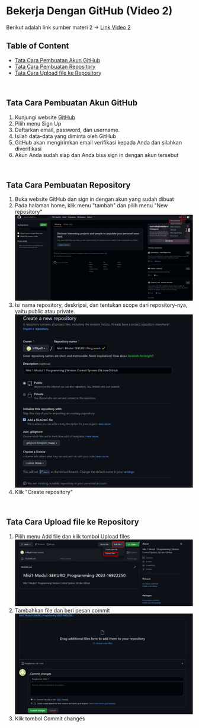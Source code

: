 # Bekerja Dengan GitHub (Video 2)

Berikut adalah link sumber materi 2 ->
[Link Video 2](https://www.youtube.com/watch?v=Q3Id0DgcrXY&list=PLFIM0718LjIVknj6sgsSceMqlq242-jNf&index=3&ab_channel=WebProgrammingUNPAS)

## Table of Content
  - [Tata Cara Pembuatan Akun GitHub](#tata-cara-pembuatan-akun-github)
  - [Tata Cara Pembuatan Repository](#tata-cara-pembuatan-repository)
  - [Tata Cara Upload file ke Repository](#tata-cara-upload-file-ke-repository)

<br>

## Tata Cara Pembuatan Akun GitHub
1. Kunjungi website [GitHub](https://github.com/)
1. Pilih menu Sign Up
1. Daftarkan email, password, dan username.
1. Isilah data-data yang diminta oleh GitHub
1. GitHub akan mengirimkan email verifikasi kepada Anda dan silahkan diverifikasi
1. Akun Anda sudah siap dan Anda bisa sign in dengan akun tersebut

<br>

## Tata Cara Pembuatan Repository
1. Buka website GitHub dan sign in dengan akun yang sudah dibuat
2. Pada halaman home, klik menu "tambah" dan pilih menu "New repository"
   ![Pilih New Repository](img/Screenshot_35.png)
3. Isi nama repository, deskripsi, dan tentukan scope dari repository-nya, yaitu public atau private.
![Create Repo](img/Screenshot_create_repo.png)
4. Klik "Create repository"

<br>

## Tata Cara Upload file ke Repository
1. Pilih menu Add file dan klik tombol Upload files
![Pilih menu Add File](img/Screenshot_upload_file.png)
1. Tambahkan file dan beri pesan commit
![Tambahkan file](img/Screenshot_uploading.png)
2. Klik tombol Commit changes
